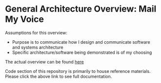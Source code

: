 # General Architecture Overview: Mail My Voice

Assumptions for this overview:
* Purpose is to communicate how I design and communicate software and systems architecture
* Specific architecture/software being demonstrated is of my choosing

The actual overview can be found [here](https://github.com/theBoEffect/mmv-architecture-demo.wiki.git)

Code section of this repository is primarily to house reference materials. Please click the above link to see full documentation.
